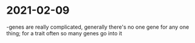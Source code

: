 # 2021-02-09

-genes are really complicated, generally there's no one gene for any one thing; for a trait often so many genes go into it
